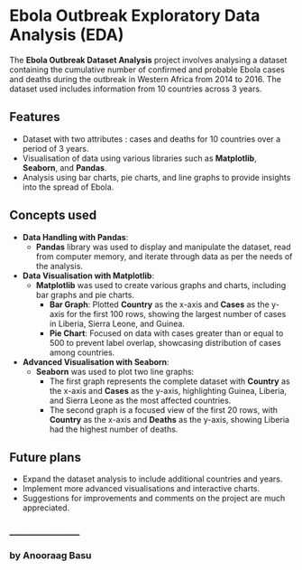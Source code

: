 # Ebola Outbreak Exploratory Data Analysis (EDA)
 
The **Ebola Outbreak Dataset Analysis** project involves analysing a dataset containing the cumulative number of confirmed and probable Ebola cases and deaths during the outbreak in Western Africa from 2014 to 2016. The dataset used includes information from 10 countries across 3 years.

## Features

* Dataset with two attributes : cases and deaths for 10 countries over a period of 3 years.
* Visualisation of data using various libraries such as **Matplotlib**, **Seaborn**, and **Pandas**.
* Analysis using bar charts, pie charts, and line graphs to provide insights into the spread of Ebola.

## Concepts used
* **Data Handling with Pandas**:
  * **Pandas** library was used to display and manipulate the dataset, read from computer memory, and iterate through data as per the needs of the analysis.
* **Data Visualisation with Matplotlib**: 
  * **Matplotlib** was used to create various graphs and charts, including bar graphs and pie charts.
    * **Bar Graph**: Plotted **Country** as the x-axis and **Cases** as the y-axis for the first 100 rows, showing the largest number of cases in Liberia, Sierra Leone, and Guinea.
    * **Pie Chart**: Focused on data with cases greater than or equal to 500 to prevent label overlap, showcasing distribution of cases among countries.
* **Advanced Visualisation with Seaborn**:
  * **Seaborn** was used to plot two line graphs:
    * The first graph represents the complete dataset with **Country** as the x-axis and **Cases** as the y-axis, highlighting Guinea, Liberia, and Sierra Leone as the most affected countries.
    * The second graph is a focused view of the first 20 rows, with **Country** as the x-axis and **Deaths** as the y-axis, showing Liberia had the highest number of deaths.

## Future plans
* Expand the dataset analysis to include additional countries and years.
* Implement more advanced visualisations and interactive charts.
* Suggestions for improvements and comments on the project are much appreciated.

### ________________
### by Anooraag Basu
